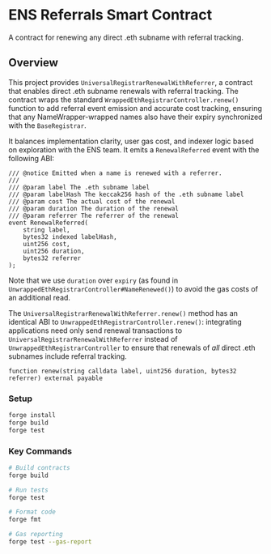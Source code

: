 # ENS Referrals Smart Contract

A contract for renewing any direct .eth subname with referral tracking.

## Overview

This project provides `UniversalRegistrarRenewalWithReferrer`, a contract that enables direct .eth subname renewals with referral tracking. The contract wraps the standard `WrappedEthRegistrarController.renew()` function to add referral event emission and accurate cost tracking, ensuring that any NameWrapper-wrapped names also have their expiry synchronized with the `BaseRegistrar`.

It balances implementation clarity, user gas cost, and indexer logic based on exploration with the ENS team. It emits a `RenewalReferred` event with the following ABI:

```solidity
/// @notice Emitted when a name is renewed with a referrer.
///
/// @param label The .eth subname label
/// @param labelHash The keccak256 hash of the .eth subname label
/// @param cost The actual cost of the renewal
/// @param duration The duration of the renewal
/// @param referrer The referrer of the renewal
event RenewalReferred(
    string label,
    bytes32 indexed labelHash,
    uint256 cost,
    uint256 duration,
    bytes32 referrer
);
```

Note that we use `duration` over `expiry` (as found in `UnwrappedEthRegistrarController#NameRenewed()`) to avoid the gas costs of an additional read.

The `UniversalRegistrarRenewalWithReferrer.renew()` method has an identical ABI to `UnwrappedEthRegistrarController.renew()`: integrating applications need only send renewal transactions to `UniversalRegistrarRenewalWithReferrer` instead of `UnwrappedEthRegistrarController` to ensure that renewals of _all_ direct .eth subnames include referral tracking.

```solidity
function renew(string calldata label, uint256 duration, bytes32 referrer) external payable
```

### Setup

```bash
forge install
forge build
forge test
```

### Key Commands

```bash
# Build contracts
forge build

# Run tests
forge test

# Format code
forge fmt

# Gas reporting
forge test --gas-report
```

